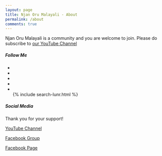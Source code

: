 ```yaml
---
layout: page
title: Njan Oru Malayali - About
permalink: /about
comments: true
---
```


<div class="row justify-content-between">
<div class="col-md-8 pr-5">

<p>Njan Oru Malayali is a community and you are welcome to join. Please do subscribe to <a href="https://bit.ly/2wvG8eZ"> our YouTube Channel</a> </p>
<h5>Follow Me</h5>
<div class="collapse navbar-collapse">
                <ul class="navbar-nav ml-auto">
                    <li class="nav-item">
                        <a target="_blank" class="nav-link" href="https://www.facebook.com/SibeeshVenu"><i
                                class="fas fa-link"></i></a>
                    </li>
                    <li class="nav-item">
                        <a target="_blank" class="nav-link" href="https://www.linkedin.com/in/SibeeshVenu"><i
                                class="fas fa-linkedin"></i></a>
                    </li>
                    <li class="nav-item">
                        <a target="_blank" class="nav-link" href="https://www.youtube.com/SibeeshPassion"><i
                                class="fab fa-youtube"></i>
                            </a>
                    </li>
                    <li class="nav-item">
                        <a target="_blank" class="nav-link" href="https://www.instagram.com/sibeeshvenu/"><i
                                class="fab fa-instagram"></i>
                            </a>
                    </li>
                    <li class="nav-item">
                        <a target="_blank" class="nav-link" href="https://www.youtube.com/channel/UCp7NT9SE3grCOsbPUl0PWvw"><i
                                class="fab fa-youtube"></i></a>
                    </li>
                    {% include search-lunr.html %}
                </ul>
            </div>
</div>

<div class="col-md-4">

<div class="sticky-top sticky-top-80">
<h5>Social Media</h5>
<p>Thank you for your support!</p>
<p>
<a target="_blank" href="https://www.youtube.com/channel/UCp7NT9SE3grCOsbPUl0PWvw/" class="btn btn-danger">YouTube Channel</a>
</p> 
<p>
<a target="_blank" href="https://www.facebook.com/groups/Njan.Oru.Malayaliya/" class="btn btn-danger">Facebook Group</a>
</p> 
<p>
<a target="_blank" href="https://www.facebook.com/Njan.Oru.Malayaliyanu/" class="btn btn-danger">Facebook Page</a>
</p> 
</div>
</div>
</div>

